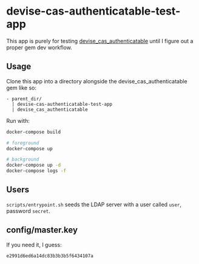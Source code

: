 # devise-cas-authenticatable-test-app

This app is purely for testing [devise_cas_authenticatable](https://github.com/nbudin/devise_cas_authenticatable) until I figure out a proper gem dev workflow.

## Usage

Clone this app into a directory alongside the devise_cas_authenticatable gem like so:

```
- parent_dir/
  | devise-cas-authenticatable-test-app
  | devise_cas_authenticatable
```

Run with:

```bash
docker-compose build

# foreground
docker-compose up

# background
docker-compose up -d
docker-compose logs -f
```

## Users

`scripts/entrypoint.sh` seeds the LDAP server with a user called `user`, password `secret`.

## config/master.key

If you need it, I guess:

```
e2991d6ed6a14dc83b3b3b5f6434107a
```
